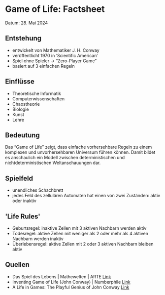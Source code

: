 # Game of Life: Factsheet
Datum: 28. Mai 2024

## Entstehung
- entwickelt von Mathematiker J. H. Conway 
- veröffentlicht 1970 in ‘Scientific American’
- Spiel ohne Spieler → “Zero-Player Game”
- basiert auf 3 einfachen Regeln

## Einflüsse
- Theoretische Informatik
- Computerwissenschaften
- Chaostheorie
- Biologie
- Kunst
- Lehre

## Bedeutung 
Das “Game of Life” zeigt, dass einfache vorhersehbare Regeln zu einem komplexen und unvorhersehbaren Universum führen können. Damit bildet es anschaulich ein Modell zwischen deterministischen und nichtdeterministischen Weltanschauungen dar.

## Spielfeld
- unendliches Schachbrett
- jedes Feld des zellulären Automaten hat einen von zwei Zuständen: aktiv oder inaktiv

## 'Life Rules'
- Geburtsregel: inaktive Zellen mit 3 aktiven Nachbarn werden aktiv
- Todesregel: aktive Zellen mit weniger als 2 oder mehr als 4 aktiven Nachbarn werden inaktiv
- Überlebensregel: aktive Zellen mit 2 oder 3 aktiven Nachbarn bleiben aktiv

## Quellen
- Das Spiel des Lebens | Mathewelten | ARTE [Link](https://www.youtube.com/watch?v=DUfdBdrK2ag)
- Inventing Game of Life (John Conway) |  Numberphile [Link](https://www.youtube.com/watch?v=R9Plq-D1gEk&t=251s)
- A Life in Games: The Playful Genius of John Conway [Link](https://www.wired.com/2015/09/life-games-playful-genius-john-conway/)
